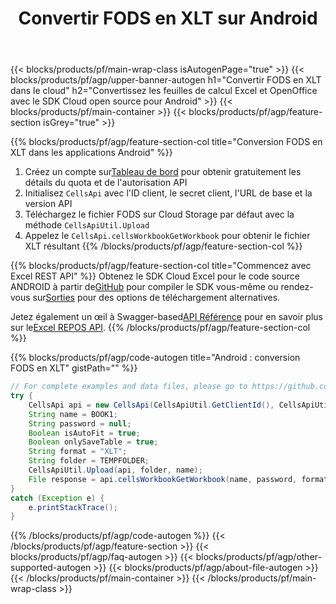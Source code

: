 ﻿---
title:  Convertir FODS en XLT sur Android
description: Automatisez les opérations de manipulation de fichiers Excel telles que la création, l'édition et la conversion avec Cloud API et le SDK Android Open Source
url: /fr/android/conversion/fods-to-xlt/
family: cells
platformtag: android
feature: conversion
informat: FODS
outformat: XLT
platform: Android
otherformats: SVG ODS XLTX CSV PDF XLSM HTML XLSX MD MHTML TIFF TSV TXT FODS XLSB XLTM 
---
{{< blocks/products/pf/main-wrap-class isAutogenPage="true" >}}
{{< blocks/products/pf/agp/upper-banner-autogen h1="Convertir FODS en XLT dans le cloud" h2="Convertissez les feuilles de calcul Excel et OpenOffice avec le SDK Cloud open source pour Android" >}}
{{< blocks/products/pf/main-container >}}
{{< blocks/products/pf/agp/feature-section isGrey="true" >}}

{{% blocks/products/pf/agp/feature-section-col title="Conversion FODS en XLT dans les applications Android" %}}
1.  Créez un compte sur<a href="https://dashboard.aspose.cloud/">Tableau de bord</a> pour obtenir gratuitement les détails du quota et de l'autorisation API
1. Initialisez ```CellsApi``` avec l'ID client, le secret client, l'URL de base et la version API
1. Téléchargez le fichier FODS sur Cloud Storage par défaut avec la méthode ```CellsApiUtil.Upload```
1. Appelez le ```CellsApi.cellsWorkbookGetWorkbook``` pour obtenir le fichier XLT résultant
{{% /blocks/products/pf/agp/feature-section-col %}}

{{% blocks/products/pf/agp/feature-section-col title="Commencez avec Excel REST API" %}}
 Obtenez le SDK Cloud Excel pour le code source ANDROID à partir de[GitHub](https://github.com/aspose-cells-cloud/aspose-cells-cloud-android) pour compiler le SDK vous-même ou rendez-vous sur[Sorties](https://releases.aspose.cloud/) pour des options de téléchargement alternatives.

 Jetez également un œil à Swagger-based[API Référence](https://apireference.aspose.cloud/cells/) pour en savoir plus sur le[Excel REPOS API](https://products.aspose.cloud/cells/curl/).
{{% /blocks/products/pf/agp/feature-section-col %}}

{{% blocks/products/pf/agp/code-autogen title="Android : conversion FODS en XLT" gistPath="" %}}
```java
// For complete examples and data files, please go to https://github.com/aspose-cells-cloud/aspose-cells-cloud-android/
try {
    CellsApi api = new CellsApi(CellsApiUtil.GetClientId(), CellsApiUtil.GetClientSecret(), CellsApiUtil.GetAPIVersion(), CellsApiUtil.GetBaseUrl());
    String name = BOOK1;
    String password = null;
    Boolean isAutoFit = true;
    Boolean onlySaveTable = true;
    String format = "XLT";
    String folder = TEMPFOLDER;
    CellsApiUtil.Upload(api, folder, name);
    File response = api.cellsWorkbookGetWorkbook(name, password, format, isAutoFit, onlySaveTable, folder, null, null);
}
catch (Exception e) {
    e.printStackTrace();
}
```
{{% /blocks/products/pf/agp/code-autogen %}}
{{< /blocks/products/pf/agp/feature-section >}}
{{< blocks/products/pf/agp/faq-autogen >}}
{{< blocks/products/pf/agp/other-supported-autogen >}}
{{< blocks/products/pf/agp/about-file-autogen >}}
{{< /blocks/products/pf/main-container >}}
{{< /blocks/products/pf/main-wrap-class >}}